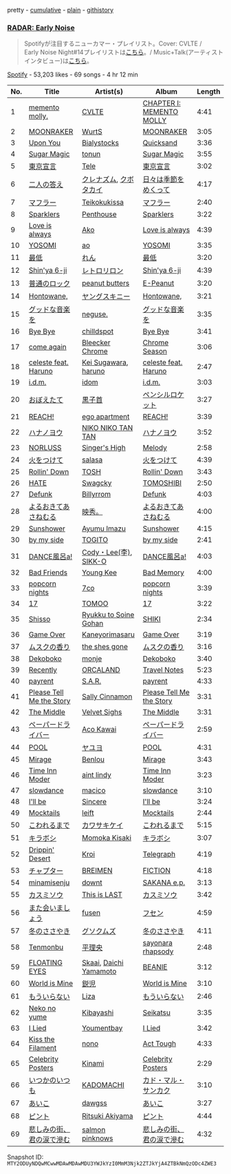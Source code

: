 pretty - [cumulative](/playlists/cumulative/37i9dQZF1DX4OR8pnFkwhR.md) - [plain](/playlists/plain/37i9dQZF1DX4OR8pnFkwhR) - [githistory](https://github.githistory.xyz/mackorone/spotify-playlist-archive/blob/main/playlists/plain/37i9dQZF1DX4OR8pnFkwhR)

### [RADAR: Early Noise ](https://open.spotify.com/playlist/37i9dQZF1DX4OR8pnFkwhR)

> Spotifyが注目するニューカマー・プレイリスト。Cover: CVLTE / <br/> Early Noise Night\#14プレイリストは<a href="spotify:playlist:37i9dQZF1DWW1l6u9Tapgr">こちら</a>。/ Music+Talk\(アーティストインタビュー\)は<a href="spotify:show:5ILS4cRYK00Zs2ISBiAWCF">こちら</a>。

[Spotify](https://open.spotify.com/user/spotify) - 53,203 likes - 69 songs - 4 hr 12 min

| No. | Title | Artist(s) | Album | Length |
|---|---|---|---|---|
| 1 | [memento molly.](https://open.spotify.com/track/5u2n42tooFuGEzGldqKDWx) | [CVLTE](https://open.spotify.com/artist/3IVZ4DbJgnhOtXQruNdomA) | [CHAPTER I: MEMENTO MOLLY](https://open.spotify.com/album/6D3UFoo05uS97YwuW8En48) | 4:41 |
| 2 | [MOONRAKER](https://open.spotify.com/track/11Ah6sl7XKIuHgPI5ZoO2c) | [WurtS](https://open.spotify.com/artist/6oued35Hkg7GIEXqVfBrQK) | [MOONRAKER](https://open.spotify.com/album/0wEbthaJbMzqMJ02LipHXN) | 3:05 |
| 3 | [Upon You](https://open.spotify.com/track/37EGDFUeDj02buaxZfnX4G) | [Bialystocks](https://open.spotify.com/artist/3y24PAHjsJ3rWvMWERM7Oe) | [Quicksand](https://open.spotify.com/album/2tvmzgCJ6ZYmBtUJl0RfRs) | 3:36 |
| 4 | [Sugar Magic](https://open.spotify.com/track/25QIhqinwmNWzkM60wXLEK) | [tonun](https://open.spotify.com/artist/4eF1tYcUa9voNDX7xVTrZG) | [Sugar Magic](https://open.spotify.com/album/7vFtPaViNfyM9xb66JZtbF) | 3:55 |
| 5 | [東京宣言](https://open.spotify.com/track/4UJ6oEkjMSHNXaN3HHnQis) | [Tele](https://open.spotify.com/artist/2DesRdo7rppo0VC8cR3vsf) | [東京宣言](https://open.spotify.com/album/25FZu1HO24irASqorZEyB6) | 3:02 |
| 6 | [二人の答え](https://open.spotify.com/track/0BcAenJKFywFoN2iStmt33) | [クレナズム](https://open.spotify.com/artist/72PvGatrHUWZIbyyntvdpM), [クボタカイ](https://open.spotify.com/artist/0eg7sMst2b9wLVyMgtRFpY) | [日々は季節をめくって](https://open.spotify.com/album/2tPoolR1yMJTg72mRl1WD6) | 4:17 |
| 7 | [マフラー](https://open.spotify.com/track/5KKhVM5IUJ1apDXDlIjk4h) | [Teikokukissa](https://open.spotify.com/artist/3Ea1v0dzfa8Q8hVc4qWqFQ) | [マフラー](https://open.spotify.com/album/2iHaNmRtaZeSZmsGsc05pB) | 2:40 |
| 8 | [Sparklers](https://open.spotify.com/track/2sPrM5v1J4JoCCvMlfyxxV) | [Penthouse](https://open.spotify.com/artist/50QaWH5OLY3Pkt1XNCGk6L) | [Sparklers](https://open.spotify.com/album/0TLkKfHSdOBXXK4kFKfL3v) | 3:22 |
| 9 | [Love is always](https://open.spotify.com/track/5mWFPBsJLGSt9LJjULiqKE) | [Ako](https://open.spotify.com/artist/3OZH8bAVViRcIjo4vUuIRz) | [Love is always](https://open.spotify.com/album/4txs319mQ4SGQMJo4DujYt) | 4:39 |
| 10 | [YOSOMI](https://open.spotify.com/track/3yvF5pstpyzo8U2pFhbq2l) | [ao](https://open.spotify.com/artist/5NUhVvh0ERaLUcVqbUfDhK) | [YOSOMI](https://open.spotify.com/album/2XqxQQVh0O8Uetqqzt8VM8) | 3:35 |
| 11 | [最低](https://open.spotify.com/track/0qmF7YXfxp15wDexlK1tTt) | [れん](https://open.spotify.com/artist/2Hf3gzOBTpBaL0SqyPjX8m) | [最低](https://open.spotify.com/album/4DV2vgNpPKrd4BS3p2Msb0) | 3:20 |
| 12 | [Shin'ya 6\-ji](https://open.spotify.com/track/4OCIpuigIlufkPyZ9uRlcY) | [レトロリロン](https://open.spotify.com/artist/47MRpWYlFaneZAlaXrt9bu) | [Shin'ya 6\-ji](https://open.spotify.com/album/0fQOqoTxovUB2hIVjGgGNK) | 4:39 |
| 13 | [普通のロック](https://open.spotify.com/track/3YolTYm3e3Bc23wosdUs70) | [peanut butters](https://open.spotify.com/artist/54hEgY8Ut3i0OriX1fELbP) | [E\-Peanut](https://open.spotify.com/album/1n6UmAxDAo3JMcKhKWcDu6) | 3:20 |
| 14 | [Hontowane,](https://open.spotify.com/track/1G5cJCr6WwmiKRGlCbq6WS) | [ヤングスキニー](https://open.spotify.com/artist/3VVMRDGpbQR2SK9nHX3DW5) | [Hontowane,](https://open.spotify.com/album/0Kyfu9ZMYITiwDUngdTpJc) | 3:21 |
| 15 | [グッドな音楽を](https://open.spotify.com/track/2vAtN2fB1zqTzfPGxqHmyO) | [neguse.](https://open.spotify.com/artist/7jiFTNRWSw8zYgUj9wNJld) | [グッドな音楽を](https://open.spotify.com/album/3yp1DVS4dSKvkgJqcxXfcA) | 3:35 |
| 16 | [Bye Bye](https://open.spotify.com/track/3hPTqw8pMF7SQpxaWngBOM) | [chilldspot](https://open.spotify.com/artist/4uJKSLGvdvinobijrcfKw4) | [Bye Bye](https://open.spotify.com/album/2oaPQosRx7EHt403lUQu07) | 3:41 |
| 17 | [come again](https://open.spotify.com/track/7vyYFC1tpOv4mg3PrbTfCX) | [Bleecker Chrome](https://open.spotify.com/artist/63F60S2TQ5VC0KLx8dWNc8) | [Chrome Season](https://open.spotify.com/album/26z9uGhvmZt7YjkCspGTlB) | 3:06 |
| 18 | [celeste feat\. Haruno](https://open.spotify.com/track/1sqmG9MPr7oBAPPVSku4LQ) | [Kei Sugawara](https://open.spotify.com/artist/7xlTOxmnztZVNgoPlMV6YS), [haruno](https://open.spotify.com/artist/0e38gC4yKt5f26icSfhP5u) | [celeste feat\. Haruno](https://open.spotify.com/album/0vZK7EGOEaKHWScSOnKJ5O) | 2:47 |
| 19 | [i.d.m.](https://open.spotify.com/track/6F9a1oxY5q5oV0tIoioH7u) | [idom](https://open.spotify.com/artist/2f1JDLogY8kLi804QEmMzx) | [i.d.m.](https://open.spotify.com/album/0LEBJBoWkx8DuUqdlvguHy) | 3:03 |
| 20 | [おぼえたて](https://open.spotify.com/track/2YUmsIakVgh7gkHFKlTmpF) | [黒子首](https://open.spotify.com/artist/56pKIRNnzK6xCW508ohOo3) | [ペンシルロケット](https://open.spotify.com/album/1rnWvBKAElp5VrP7gXy9K8) | 3:27 |
| 21 | [REACH!](https://open.spotify.com/track/3sVZBZLf3JfnTCHeuX0KeK) | [ego apartment](https://open.spotify.com/artist/20SNDAIdUW3fjTA14UvSj4) | [REACH!](https://open.spotify.com/album/0O6N7EfLklBJ6o4y2J7xb7) | 3:39 |
| 22 | [ハナノヨウ](https://open.spotify.com/track/5WwC895TwQsdgxiH9qkuq5) | [NIKO NIKO TAN TAN](https://open.spotify.com/artist/1A6I0Pth32o41Soay7HhZb) | [ハナノヨウ](https://open.spotify.com/album/1NORsBbP4WjmIBG2P8OsCt) | 3:52 |
| 23 | [NORLUSS](https://open.spotify.com/track/6Qcpizu30yYKN7rEFxcKWp) | [Singer's High](https://open.spotify.com/artist/4xI10jfncyX27yytrVJ2Ar) | [Melody](https://open.spotify.com/album/4Nm8hiPsfTDjzzA0RalBNj) | 2:58 |
| 24 | [火をつけて](https://open.spotify.com/track/5J0UJZXWr4W8I73A30UqSu) | [salasa](https://open.spotify.com/artist/5WcurhZ9M2BpSQWhUC4oPc) | [火をつけて](https://open.spotify.com/album/17bQJPnZKX0QcMWN699xkf) | 4:39 |
| 25 | [Rollin' Down](https://open.spotify.com/track/249WG2nJcGHHMMQK5BuScm) | [TOSH](https://open.spotify.com/artist/7r8xm2BEVdXHFh0fZglxOi) | [Rollin' Down](https://open.spotify.com/album/4Bn1dhRn2E4ZGDodjrfHjq) | 3:43 |
| 26 | [HATE](https://open.spotify.com/track/2vGzFBY2hxsSQq6i0DwKsI) | [Swagcky](https://open.spotify.com/artist/7b7V60vgvYGdfrPmCYHfrj) | [TOMOSHIBI](https://open.spotify.com/album/1joJdTZveBD244bGKj994d) | 2:50 |
| 27 | [Defunk](https://open.spotify.com/track/4Sb2Ae3HEbu7m1EmZRzisq) | [Billyrrom](https://open.spotify.com/artist/7our8lu1Vk9CLnFEu3JEbc) | [Defunk](https://open.spotify.com/album/6SZGneGO90oAYw5SYYKG07) | 4:03 |
| 28 | [よるおきてあさねむる](https://open.spotify.com/track/6DRaMkWwRgUzsFFPKR3uY3) | [映秀。](https://open.spotify.com/artist/5eqjGrtUd6Hed0ARBv4m0k) | [よるおきてあさねむる](https://open.spotify.com/album/5h1PfgxKzIg1GJNcjiPS4w) | 4:00 |
| 29 | [Sunshower](https://open.spotify.com/track/0SFJKinrJ2dyAPXfzuOrwR) | [Ayumu Imazu](https://open.spotify.com/artist/51fH9mmZDwz1mSgUmgQIjM) | [Sunshower](https://open.spotify.com/album/4AVovJJRpsJa73noShNdeK) | 4:15 |
| 30 | [by my side](https://open.spotify.com/track/1YjRuInbzyhuiiLIUhH2GT) | [TOGITO](https://open.spotify.com/artist/102etpERD7ol169sTsFdQK) | [by my side](https://open.spotify.com/album/7DiXZ9iUWqwkRHFv7Z6BNy) | 2:41 |
| 31 | [DANCE風呂a!](https://open.spotify.com/track/1nnnQqaEVc4giwspZt5EMB) | [Cody・Lee\(李\)](https://open.spotify.com/artist/6ccfWQCLB9Gu3caY9gR5dX), [SIKK\-O](https://open.spotify.com/artist/62x90xtztIeFjU7Z9eVKDR) | [DANCE風呂a!](https://open.spotify.com/album/0ckt8HpaApwrcVoCAZX1RB) | 4:03 |
| 32 | [Bad Friends](https://open.spotify.com/track/17TDRX11fhHs802QNm9xy5) | [Young Kee](https://open.spotify.com/artist/4axCzBPNlQBLmcmlb6jt9a) | [Bad Memory](https://open.spotify.com/album/2vGchoZ44twGaG8FNzRDqR) | 4:00 |
| 33 | [popcorn nights](https://open.spotify.com/track/3zIg70E1b4dXlK2zFSPHlF) | [7co](https://open.spotify.com/artist/6NufSYYINeynKg28cGEB2p) | [popcorn nights](https://open.spotify.com/album/3c4Hal6qduUYmKYuz5ca3H) | 3:39 |
| 34 | [17](https://open.spotify.com/track/4y5UUkODpbevMCHrWtLsXw) | [TOMOO](https://open.spotify.com/artist/6rm1uaZjykvKCobTzRPs35) | [17](https://open.spotify.com/album/4l3yoe3ghzhvn56iH4lT2Q) | 3:22 |
| 35 | [Shisso](https://open.spotify.com/track/4vc2xLv40ExLHTuSYLaM7F) | [Ryukku to Soine Gohan](https://open.spotify.com/artist/5LRYFq7w1jFGA4TGd0bB9D) | [SHIKI](https://open.spotify.com/album/3hG301XBzgG9WMXB9xaC8d) | 2:34 |
| 36 | [Game Over](https://open.spotify.com/track/3RTPhsEAhEOTcw4y7cAnbC) | [Kaneyorimasaru](https://open.spotify.com/artist/5h5smZjPHUEDyYNuafjehf) | [Game Over](https://open.spotify.com/album/2l28sfvxclSXQOMHgm1fe3) | 3:19 |
| 37 | [ムスクの香り](https://open.spotify.com/track/5N7gaC7e7eeOFe8Bgnzhti) | [the shes gone](https://open.spotify.com/artist/689D5sYXTKmpBXqAkAu0H7) | [ムスクの香り](https://open.spotify.com/album/3ytT7NqC0qAXHLAMp2R3lq) | 3:16 |
| 38 | [Dekoboko](https://open.spotify.com/track/4wgl4FI8jkDYmXO2LP5RMx) | [monje](https://open.spotify.com/artist/5UqQ3L8MFnpqFHW2oUy56Y) | [Dekoboko](https://open.spotify.com/album/3ZpHQYtjqNJcdoRa1c0Yiv) | 3:40 |
| 39 | [Recently](https://open.spotify.com/track/5aq0yvoWqGVusrOr8HDtsf) | [ORCALAND](https://open.spotify.com/artist/2tUNHY1YtygK9HsSboP3w8) | [Travel Notes](https://open.spotify.com/album/6SiRvL6UvQ3uw2FvYwDk8W) | 5:23 |
| 40 | [payrent](https://open.spotify.com/track/0wEF6S43VyFe5Sn5TupSlT) | [S.A.R.](https://open.spotify.com/artist/34PVGf86Ys8Iso5hGXQcaW) | [payrent](https://open.spotify.com/album/28RS5FCJvVolZGcdBhSr3y) | 4:33 |
| 41 | [Please Tell Me the Story](https://open.spotify.com/track/7C2LVJkZm3UDDwwuXobXne) | [Sally Cinnamon](https://open.spotify.com/artist/4gQ6x7HZ7CcuOZhahQWtRj) | [Please Tell Me the Story](https://open.spotify.com/album/64ohQkLPOc1BQw2WtQWHmW) | 3:31 |
| 42 | [The Middle](https://open.spotify.com/track/5wnDkmWnkwIKBl2eAwebJW) | [Velvet Sighs](https://open.spotify.com/artist/0CWI9gU5g8Kjz9IldPjJeH) | [The Middle](https://open.spotify.com/album/06jgkQXzcAour1R7t8DYaC) | 3:31 |
| 43 | [ペーパードライバー](https://open.spotify.com/track/6YpYRWZCGjdhxKM1txkfmK) | [Aco Kawai](https://open.spotify.com/artist/10xDsE7RRrKil5bVXk2hsJ) | [ペーパードライバー](https://open.spotify.com/album/1xJSe3DIBkewet7dXPSV19) | 2:59 |
| 44 | [POOL](https://open.spotify.com/track/6hiLrjPj5RoC632xTspNtK) | [ヤユヨ](https://open.spotify.com/artist/0JUlkKazTRFzIGvtMe1d1c) | [POOL](https://open.spotify.com/album/0jRklgtrDP6D8kMTnNJvhH) | 4:31 |
| 45 | [Mirage](https://open.spotify.com/track/2Vn7TBV3VRhqzwkhb11jiN) | [Benlou](https://open.spotify.com/artist/4sECzRxkhQ0LmFaufbgbKj) | [Mirage](https://open.spotify.com/album/0PIJQrF5wvkoEtqW8ixnyf) | 3:43 |
| 46 | [Time Inn Moder](https://open.spotify.com/track/1JvTJ0XrOzGRgFs3hF6AKb) | [aint lindy](https://open.spotify.com/artist/1fQGGKBMELqEeoBsoywDrC) | [Time Inn Moder](https://open.spotify.com/album/1GX6TYc90wKZM7Q3dJShdD) | 3:23 |
| 47 | [slowdance](https://open.spotify.com/track/1UGZqkkwnI7Suxsk2MnmQ3) | [macico](https://open.spotify.com/artist/3E8101axpM3NdTLpv4vhhk) | [slowdance](https://open.spotify.com/album/3p2hTZIJrx0azJd5mEDZn4) | 3:10 |
| 48 | [I'll be](https://open.spotify.com/track/2Pun36FbfaX0c0DUUiLMaG) | [Sincere](https://open.spotify.com/artist/3ucekCZdcSOBgiLZ37nKyn) | [I'll be](https://open.spotify.com/album/0PrduFwTmKJZWyVFt8akXx) | 3:24 |
| 49 | [Mocktails](https://open.spotify.com/track/2cUhZvGJpb3gUfH61am2OL) | [leift](https://open.spotify.com/artist/57gMLz4GGinuQk4YnwwNv3) | [Mocktails](https://open.spotify.com/album/13LPbNHtgyYfvozXn7JYcA) | 2:44 |
| 50 | [こわれるまで](https://open.spotify.com/track/4ToeANq3ZvWWyvI3Cg4iTc) | [カワサキケイ](https://open.spotify.com/artist/0zTen6WNnlPtho3KUkwOTX) | [こわれるまで](https://open.spotify.com/album/7CUWx3VkcxoEu8NRqfWVkZ) | 5:15 |
| 51 | [キラボシ](https://open.spotify.com/track/6XTcLBGaDOafFwg39GBjv3) | [Momoka Kisaki](https://open.spotify.com/artist/1CP2ElxvOk08sIZn9xXfl4) | [キラボシ](https://open.spotify.com/album/4VdxIfLBEu7K9gZZwyIxwx) | 3:07 |
| 52 | [Drippin' Desert](https://open.spotify.com/track/3oIRoQoLagPUYw3JcvuVeq) | [Kroi](https://open.spotify.com/artist/4S8J8Nct8lHsbzAeNJXcJa) | [Telegraph](https://open.spotify.com/album/3ismxDq0GXM0yuiF6U8We3) | 4:19 |
| 53 | [チャプター](https://open.spotify.com/track/5YyWqhhN1JEn7F2cqDUMQO) | [BREIMEN](https://open.spotify.com/artist/3SasVdv6zvCEY29rst8PBU) | [FICTION](https://open.spotify.com/album/2uCfgTfS5gVxOD1YFiebuE) | 4:18 |
| 54 | [minamisenju](https://open.spotify.com/track/1mp86sit6E3951MCbwvAj3) | [downt](https://open.spotify.com/artist/1u3B7ghkXe7pvfxZTmBJlV) | [SAKANA e.p.](https://open.spotify.com/album/0ZeigWcAC16AtsdVXBzLJ5) | 3:13 |
| 55 | [カスミソウ](https://open.spotify.com/track/5ZcXYs8O3q6melv9GF5VEd) | [This is LAST](https://open.spotify.com/artist/4wW9Mak1gx2PnswYDpHmA1) | [カスミソウ](https://open.spotify.com/album/7aEiuGRM1CVprvce4RkQ15) | 3:42 |
| 56 | [また会いましょう](https://open.spotify.com/track/5jyW5o0BprwhBDhQoiuIQK) | [fusen](https://open.spotify.com/artist/3vOolRilmDxcJJENFu8mWu) | [フセン](https://open.spotify.com/album/5vJwjDHlrutM9c0sMGcg3e) | 4:59 |
| 57 | [冬のささやき](https://open.spotify.com/track/3U4tw1oZeOjJBdBRobevru) | [グソクムズ](https://open.spotify.com/artist/2pApTGoH8Np1rgRBPu4WJk) | [冬のささやき](https://open.spotify.com/album/3QNcIPAbhvMjnqPG61SD5j) | 4:11 |
| 58 | [Tenmonbu](https://open.spotify.com/track/4orGuUIVmTrw40JqdbbCIQ) | [平理央](https://open.spotify.com/artist/5XV5kNtCkFTwVcL5rdCUln) | [sayonara rhapsody](https://open.spotify.com/album/5hqQTnUjPbLT3qWdYDRJYA) | 2:48 |
| 59 | [FLOATING EYES](https://open.spotify.com/track/5trmKu2TPm87vYS1xqouAj) | [Skaai](https://open.spotify.com/artist/4L05lOQs0iZSVhrnnqS66E), [Daichi Yamamoto](https://open.spotify.com/artist/5jgE1ulvZ7sJpjlTwAOWPd) | [BEANIE](https://open.spotify.com/album/0Unuh962T4V4QakKGMahUg) | 3:12 |
| 60 | [World is Mine](https://open.spotify.com/track/4fCm5wA6obyowgH4Rn3cTS) | [鋭児](https://open.spotify.com/artist/4LUAh1USHuVZQZsEuovdLg) | [World is Mine](https://open.spotify.com/album/2vDiHS5Dy4cfKmT1O98G5d) | 3:10 |
| 61 | [もういらない](https://open.spotify.com/track/5lHUcQLVfpvLHcr7X43xiy) | [Liza](https://open.spotify.com/artist/2lt6QQR32fKGBooeTvd2wd) | [もういらない](https://open.spotify.com/album/7xZFgZa8BvTmMddFmXNu9K) | 2:46 |
| 62 | [Neko no yume](https://open.spotify.com/track/3GAFxFe3iUzN63c0iYRKun) | [Kibayashi](https://open.spotify.com/artist/4ZgrFapwlfgxKheYw5TGws) | [Seikatsu](https://open.spotify.com/album/3W01XFOYDBF3zi15bmxQpi) | 3:35 |
| 63 | [I Lied](https://open.spotify.com/track/03OxW003ji0wL91AxLhjze) | [Youmentbay](https://open.spotify.com/artist/2sLSgexahLIueH18ra4hhC) | [I Lied](https://open.spotify.com/album/1hP54EuSr6sV80o1Za93KE) | 3:42 |
| 64 | [Kiss the Filament](https://open.spotify.com/track/4RfDyTCyztjpoK63Ue1VGR) | [nono](https://open.spotify.com/artist/48xUoFTEMEyAR1pRSOQQWq) | [Act Tough](https://open.spotify.com/album/0yod2zDDrC55p0qzPnCiqn) | 4:33 |
| 65 | [Celebrity Posters](https://open.spotify.com/track/6LC26RwOPputpRH54LeVaM) | [Kinami](https://open.spotify.com/artist/5Zm3vMvLFPUji0Y2txuRdt) | [Celebrity Posters](https://open.spotify.com/album/6c4o2twxsgWlovXfF6uBUW) | 2:29 |
| 66 | [いつかのいつも](https://open.spotify.com/track/60FktwaiSGm0Hp6aV9ljyE) | [KADOMACHI](https://open.spotify.com/artist/47sQEcoMUPAZyJlV2hOzvD) | [カド・マル・サンカク](https://open.spotify.com/album/1DSloI4V5v4gXhsmO1xryf) | 3:10 |
| 67 | [あいこ](https://open.spotify.com/track/429C5mffD678cT8sUm2BZm) | [dawgss](https://open.spotify.com/artist/4lERMAZbN3ikLhkJga3NHR) | [あいこ](https://open.spotify.com/album/6Cg2eW5eFytybKykpaZtjH) | 3:27 |
| 68 | [ピント](https://open.spotify.com/track/2BUaLRp0NsvfWOWtqnJrYe) | [Ritsuki Akiyama](https://open.spotify.com/artist/2RyFl8CsXJDOd4hnh3RRE9) | [ピント](https://open.spotify.com/album/4CDlpPToQl8dlAYsvYriko) | 4:44 |
| 69 | [悲しみの街、君の涙で滲む](https://open.spotify.com/track/5tdtWyQbPf52cLNgzUsnQX) | [salmon pinknows](https://open.spotify.com/artist/4XoOARduoDp06cIa39cAdh) | [悲しみの街、君の涙で滲む](https://open.spotify.com/album/63igyl4oKgn0GqqhV9FLWk) | 4:32 |

Snapshot ID: `MTY2ODUyNDQwMCwwMDAwMDAwMDU3YWJkYzI0MmM3Njk2ZTJkYjA4ZTBkNmQzODc4ZWE3`
